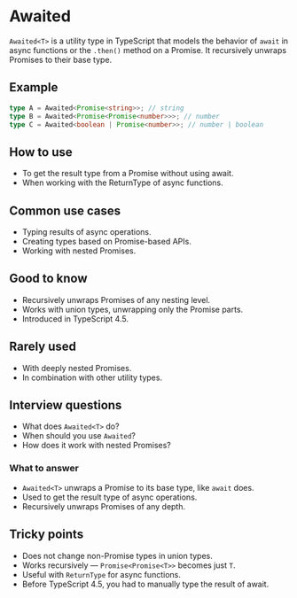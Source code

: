 # Awaited

`Awaited<T>` is a utility type in TypeScript that models the behavior of `await` in async functions or the `.then()` method on a Promise. It recursively unwraps Promises to their base type.

## Example

```typescript
type A = Awaited<Promise<string>>; // string
type B = Awaited<Promise<Promise<number>>>; // number
type C = Awaited<boolean | Promise<number>>; // number | boolean
```

## How to use

- To get the result type from a Promise without using await.
- When working with the ReturnType of async functions.

## Common use cases

- Typing results of async operations.
- Creating types based on Promise-based APIs.
- Working with nested Promises.

## Good to know

- Recursively unwraps Promises of any nesting level.
- Works with union types, unwrapping only the Promise parts.
- Introduced in TypeScript 4.5.

## Rarely used

- With deeply nested Promises.
- In combination with other utility types.

## Interview questions

- What does `Awaited<T>` do?
- When should you use `Awaited`?
- How does it work with nested Promises?

### What to answer

- `Awaited<T>` unwraps a Promise to its base type, like `await` does.
- Used to get the result type of async operations.
- Recursively unwraps Promises of any depth.

## Tricky points

- Does not change non-Promise types in union types.
- Works recursively — `Promise<Promise<T>>` becomes just `T`.
- Useful with `ReturnType` for async functions.
- Before TypeScript 4.5, you had to manually type the result of await.
